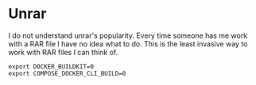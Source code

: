 # Unrar

I do not understand unrar's popularity. Every time someone has me work with a
RAR file I have no idea what to do. This is the least invasive way to work with
RAR files I can think of.

```
export DOCKER_BUILDKIT=0
export COMPOSE_DOCKER_CLI_BUILD=0
```
